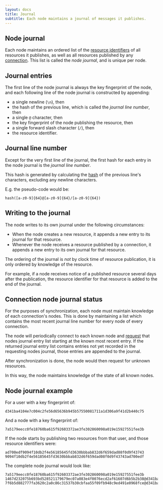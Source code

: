 ```yaml
---
layout: docs
title: Journal
subtitle: Each node maintains a journal of messages it publishes.
---
```



## Node journal

Each node maintains an ordered list of the [resource identifiers](../resources/#resource-identifier)
of all resources it publishes, as well as all resources published by any
[connection](../resources/#identity-documents). This list is called the *node journal*,
and is unique per node.

## Journal entries

The first line of the node journal is always the key fingerprint of the node, and each following
line of the node journal is constructed by appending:

* a single newline (`\n`), then
* the hash of the previous line, which is called the *journal line number*, then
* a single `@` character, then
* the key fingerprint of the node publishing the resource, then
* a single forward slash character (`/`), then
* the resource identifier.

## Journal line number

Except for the very first line of the journal, the first hash for each entry in the
node journal is the *journal line number*.

This hash is generated by calculating the [hash](../cryptography/#hashing) of the previous
line's characters, excluding any newline characters.

E.g. the pseudo-code would be:

	hash([a-z0-9]{64}@[a-z0-9]{64}/[a-z0-9]{64})

## Writing to the journal

The node writes to its own journal under the following circumstances:

* When the node creates a new resource, it appends a new entry to
	its journal for that resource.
* Whenever the node receives a resource published by a connection, it
	appends a new entry to its own journal for that resource.

The ordering of the journal is *not* by clock time of resource publication, it is only ordered by
knowledge of the resource.

For example, if a node receives notice of a published resource several days after the publication,
the resource identifier for that resource is added to the end of the journal.

## Connection node journal status

For the purposes of synchronization, each node must maintain knowledge of each connection's
nodes. This is done by maintaining a list which contains the most recent journal line number
for every node of every connection.

The node will periodically connect to each known node and [request](../communication/) that
nodes journal entry list starting at the known most recent entry. If the returned journal
entry list contains entries not yet recorded in the requesting nodes journal, those entries
are appended to the journal.

After synchronization is done, the node would then request for unknown resources.

In this way, the node maintains knowledge of the state of all known nodes.

## Node journal example

For a user with a key fingerprint of:

	d341ba4104e7c004c2fe56d65636b945b57550081711a1d306a9f41d2b440c75

And a node with a key fingerprint of:

	7a5179eecc0fe18760ba615f92603372ae3fe302860098a019e15927551fee3b

If the node starts by publishing two resources from that user, and those resource identifiers were:

	ad700edf9094f10db2f4e56185645fd3630bbbab832d6f659dad08f0d9f43743
	9094f10db2f4e56185645fd3630bbbab832d6f659dad08f0d9f43743ad700edf

The complete node journal would look like:

	7a5179eecc0fe18760ba615f92603372ae3fe302860098a019e15927551fee3b
	1467d232075b693bd528521179679ec07a083e4f0076ecd2af61607d6b5b2b38@d341ba4104e7c004c2fe56d65636b945b57550081711a1d306a9f41d2b440c75/ad700edf9094f10db2f4e56185645fd3630bbbab832d6f659dad08f0d9f43743
	7f6b5d882777fa3620c2a0c86c31537b30cbfaa55f09fb948c9ed491e0968fce@d341ba4104e7c004c2fe56d65636b945b57550081711a1d306a9f41d2b440c75/9094f10db2f4e56185645fd3630bbbab832d6f659dad08f0d9f43743ad700edf
